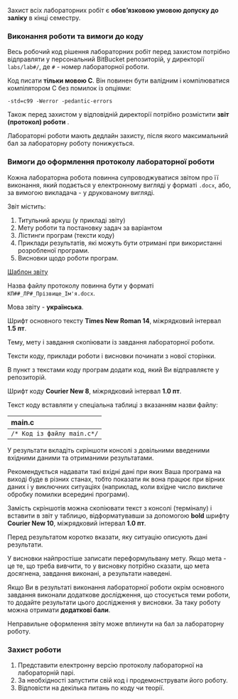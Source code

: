 
Захист всіх лабораторних робіт є __обов’язковою умовою допуску до заліку__ в кінці семестру.

### Виконання роботи та вимоги до коду

Весь робочий код рішення лабораторних робіт перед захистом потрібно відправляти у персональний BitBucket репозиторій, у директорії `labs/lab#/`, де `#` - номер лабораторної роботи.

Код писати __тільки мовою С__. Він повинен бути валідним і компілюватися компілятором C без помилок із опціями:
~~~~
-std=c99 -Werror -pedantic-errors
~~~~

Також перед захистом у відповідній директорії потрібно розмістити __звіт (протокол) роботи__ .

Лабораторні роботи мають дедлайн захисту, після якого максимальний бал за лабораторну роботу понижується.

### Вимоги до оформлення протоколу лабораторної роботи

Кожна лабораторна робота повинна супроводжуватися звітом про її виконання, який подається у електронному вигляді у форматі `.docx`, або, за вимогою викладача - у друкованому вигляді. 

Звіт містить:

1. Титульний аркуш (у прикладі звіту)
2. Мету роботи та постановку задач за варіантом
3. Лістинги програм (тексти коду)
4. Приклади результатів, які можуть бути отримані при використанні розробленої програми.
5. Висновки щодо роботи програм.

[Шаблон звіту](https://docs.google.com/document/d/1Qd-8kK6f904Ale21J4JYW0QdwVpSd1A1R7lc10UUOfw/edit?usp=sharing)

Назва файлу протоколу повинна бути у форматі `КП##_ЛР#_Прізвище_Ім'я.docx`.

Мова звіту - __українська__. 

Шрифт основного тексту __Times New Roman 14__, міжрядковий інтервал __1.5 пт__.

Тему, мету і завдання скопіювати із завдання лабораторної роботи. 

Тексти коду, приклади роботи і висновки починати з нової сторінки.

В пункт з текстами коду програм додати код, який Ви відправляєте у репозиторій. 

Шрифт коду __Courier New 8__, міжрядковий інтервал __1.0 пт__.

Текст коду вставляти у спеціальна таблиці з вказанням назви файлу:


|__main.c__                   |
|:--------------              |
|`/* Код із файлу main.c*/`   |

У результати вкладіть скріншоти консолі з довільними введеними вхідними даними та отриманими результатами. 

Рекомендується надавати такі вхідні дані при яких Ваша програма на виході буде в різних станах, тобто показати як вона працює при вірних даних і у виключних ситуаціях (наприклад, коли вхідне число викличе обробку помилки всередині програми). 

Замість скріншотів можна скопіювати текст з консолі (терміналу) і вставити в звіт у таблицю, відформатувавши за допомогою __bold__ шрифту __Courier New 10__, міжрядковий інтервал __1.0 пт__. 

Перед результатом коротко вказати, яку ситуацію описують дані результати.

У висновки найпростіше записати переформульвану мету. Якщо мета - це те, що треба вивчити, то у висновку потрібно сказати, що мета досягнена, завдання виконані, а результати наведені.

Якщо Ви в результаті виконання лабораторної роботи окрім основного завдання виконали додаткове дослідження, що стосується теми роботи, то додайте результати цього дослідження у висновки. За таку роботу можна отримати __додаткові бали__.

Неправильне оформлення звіту може вплинути на бал за лабораторну роботу.

### Захист роботи

1. Представити електронну версію протоколу лабораторної на лабораторній парі.
1. За необхідності запустити свій код і продемонструвати його роботу.
1. Відповісти на декілька питань по коду чи теорії.
